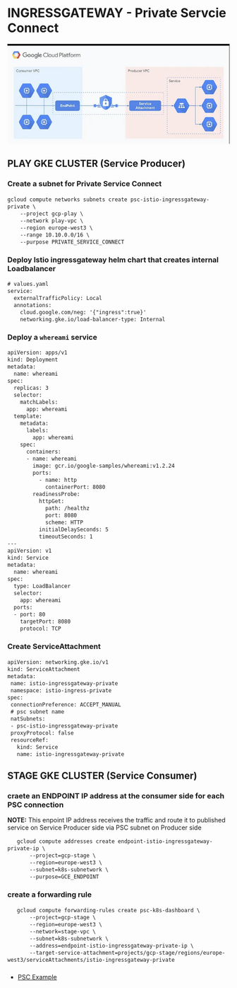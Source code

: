 # INGRESSGATEWAY - Private Servcie Connect

![Architecture](./images/PSC.png "Private Service Connect Architecture")


## PLAY GKE CLUSTER (Service Producer)
### Create a subnet for Private Service Connect 
```shell
gcloud compute networks subnets create psc-istio-ingressgateway-private \
    --project gcp-play \
    --network play-vpc \
    --region europe-west3 \
    --range 10.10.0.0/16 \
    --purpose PRIVATE_SERVICE_CONNECT
```
### Deploy Istio ingressgateway helm chart that creates internal Loadbalancer
```shell
# values.yaml
service:
  externalTrafficPolicy: Local
  annotations:
    cloud.google.com/neg: '{"ingress":true}'
    networking.gke.io/load-balancer-type: Internal
```

### Deploy a `whereami` service
```shell
apiVersion: apps/v1
kind: Deployment
metadata:
  name: whereami
spec:
  replicas: 3
  selector:
    matchLabels:
      app: whereami
  template:
    metadata:
      labels:
        app: whereami
    spec:
      containers:
      - name: whereami
        image: gcr.io/google-samples/whereami:v1.2.24
        ports:
          - name: http
            containerPort: 8080
        readinessProbe:
          httpGet:
            path: /healthz
            port: 8080
            scheme: HTTP
          initialDelaySeconds: 5
          timeoutSeconds: 1
---
apiVersion: v1
kind: Service
metadata:
  name: whereami
spec:
  type: LoadBalancer
  selector:
    app: whereami
  ports:
  - port: 80
    targetPort: 8080
    protocol: TCP
```

### Create ServiceAttachment
```shell
apiVersion: networking.gke.io/v1
kind: ServiceAttachment
metadata:
 name: istio-ingressgateway-private
 namespace: istio-ingress-private
spec:
 connectionPreference: ACCEPT_MANUAL
 # psc subnet name
 natSubnets:
 - psc-istio-ingressgateway-private
 proxyProtocol: false
 resourceRef:
   kind: Service
   name: istio-ingressgateway-private
```

## STAGE GKE CLUSTER (Service Consumer)
### craete an ENDPOINT IP address at the consumer side for each PSC connection
**NOTE:** This enpoint IP address receives the traffic and route it to published service on Service Producer side via PSC subnet on Producer side 
```shell
   gcloud compute addresses create endpoint-istio-ingressgateway-private-ip \
       --project=gcp-stage \
       --region=europe-west3 \
       --subnet=k8s-subnetwork \
       --purpose=GCE_ENDPOINT
```

### create a forwarding rule
```shell
   gcloud compute forwarding-rules create psc-k8s-dashboard \
       --project=gcp-stage \
       --region=europe-west3 \
       --network=stage-vpc \
       --subnet=k8s-subnetwork \
       --address=endpoint-istio-ingressgateway-private-ip \
       --target-service-attachment=projects/gcp-stage/regions/europe-west3/serviceAttachments/istio-ingressgateway-private
```

### 

* [PSC Example](https://codelabs.developers.google.com/cloudnet-psc-ilb-gke#0)